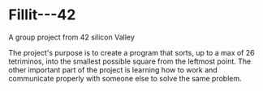# Fillit---42
A group project from 42 silicon Valley

The project's purpose is to create a program that sorts, up to a max of 26 tetriminos, into the smallest possible square from the leftmost point. The other important part of the project is learning how to work and communicate properly with someone else to solve the same problem.
